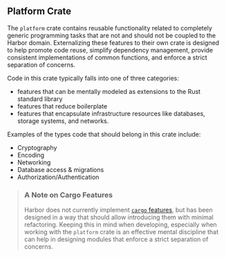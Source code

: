 ## Platform Crate

The `platform` crate contains reusable functionality related to completely generic programming
tasks that are not and should not be coupled to the Harbor domain. Externalizing these features to
their own crate is designed to help promote code reuse, simplify dependency management, provide
consistent implementations of common functions, and enforce a strict separation of concerns.

Code in this crate typically falls into one of three categories:

- features that can be mentally modeled as extensions to the Rust standard library
- features that reduce boilerplate
- features that encapsulate infrastructure resources like databases, storage systems, and networks.

Examples of the types code that should belong in this crate include:

- Cryptography
- Encoding
- Networking
- Database access & migrations
- Authorization/Authentication

> ### A Note on Cargo Features
> Harbor does not currently implement [`cargo` features](https://doc.rust-lang.org/cargo/reference/features.html),
> but has been designed in a way that should allow introducing them with minimal refactoring. 
> Keeping this in mind when developing, especially when working with the `platform` crate is an 
> effective mental discipline that can help in designing modules that enforce a strict separation
> of concerns.


